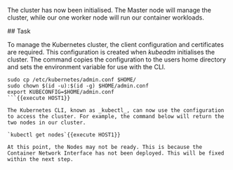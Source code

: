 The cluster has now been initialised. The Master node will manage the cluster, while our one worker node will run our container workloads.

## Task

To manage the Kubernetes cluster, the client configuration and certificates are required. This configuration is created when _kubeadm_ initialises the cluster. The command copies the configuration to the users home directory and sets the environment variable for use with the CLI.

```
sudo cp /etc/kubernetes/admin.conf $HOME/
sudo chown $(id -u):$(id -g) $HOME/admin.conf
export KUBECONFIG=$HOME/admin.conf
```{{execute HOST1}}

The Kubernetes CLI, known as _kubectl_, can now use the configuration to access the cluster. For example, the command below will return the two nodes in our cluster.

`kubectl get nodes`{{execute HOST1}}

At this point, the Nodes may not be ready. This is because the Container Network Interface has not been deployed. This will be fixed within the next step.
